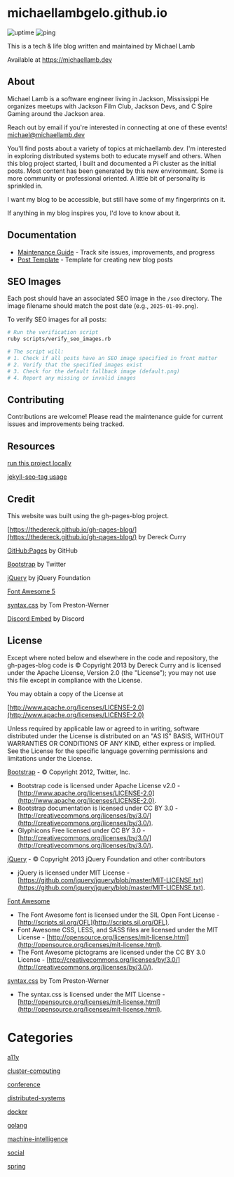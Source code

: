 # michaellambgelo.github.io #

![uptime](https://status.michaellamb.dev/api/badge/8/uptime/24)
![ping](https://status.michaellamb.dev/api/badge/8/ping/24)

This is a tech & life blog written and maintained by Michael Lamb

Available at <https://michaellamb.dev>

## About ##

Michael Lamb is a software engineer living in Jackson, Mississippi
He organizes meetups with Jackson Film Club, Jackson Devs, and C Spire Gaming around the Jackson area.

Reach out by email if you're interested in connecting at one of these events!
[michael@michaellamb.dev](mailto:michael@michaellamb.dev)

You'll find posts about a variety of topics at michaellamb.dev.
I'm interested in exploring distributed systems both to educate myself and others. 
When this blog project started, I built and documented a Pi cluster as the initial posts.
Most content has been generated by this new environment. Some is more community or professional oriented.
A little bit of personality is sprinkled in. 

I want my blog to be accessible, but still have some of my fingerprints on it.

If anything in my blog inspires you, I'd love to know about it. 

## Documentation

- [Maintenance Guide](MAINTENANCE.md) - Track site issues, improvements, and progress
- [Post Template](_templates/post.md) - Template for creating new blog posts

## SEO Images

Each post should have an associated SEO image in the `/seo` directory. The image filename should match the post date (e.g., `2025-01-09.png`).

To verify SEO images for all posts:
```bash
# Run the verification script
ruby scripts/verify_seo_images.rb

# The script will:
# 1. Check if all posts have an SEO image specified in front matter
# 2. Verify that the specified images exist
# 3. Check for the default fallback image (default.png)
# 4. Report any missing or invalid images
```

## Contributing

Contributions are welcome! Please read the maintenance guide for current issues and improvements being tracked.

## Resources ##

[run this project locally](https://docs.github.com/en/pages/setting-up-a-github-pages-site-with-jekyll/testing-your-github-pages-site-locally-with-jekyll)

[jekyll-seo-tag usage](https://github.com/jekyll/jekyll-seo-tag/blob/master/docs/usage.md)

## Credit ##

This website was built using the gh-pages-blog project.

[https://thedereck.github.io/gh-pages-blog/](https://thedereck.github.io/gh-pages-blog/) by Dereck Curry

[GitHub:Pages](http://pages.github.com) by GitHub

[Bootstrap](http://twitter.github.com/bootstrap/) by Twitter

[jQuery](http://jquery.com/) by jQuery Foundation

[Font Awesome 5](https://fontawesome.com/)

[syntax.css](https://github.com/mojombo/jekyll) by Tom Preston-Werner

[Discord Embed](https://discord.com) by Discord

## License ##

Except where noted below and elsewhere in the code and repository, the gh-pages-blog code is &copy; Copyright 2013 by Dereck Curry and is licensed under the Apache License, Version 2.0 (the "License"); you may not use this file except in compliance with the License.

You may obtain a copy of the License at

[http://www.apache.org/licenses/LICENSE-2.0](http://www.apache.org/licenses/LICENSE-2.0)

Unless required by applicable law or agreed to in writing, software distributed under the License is distributed on an "AS IS" BASIS, WITHOUT WARRANTIES OR CONDITIONS OF ANY KIND, either express or implied. See the License for the specific language governing permissions and limitations under the License.

[Bootstrap](http://twitter.github.com/bootstrap/) - &copy; Copyright 2012, Twitter, Inc.

* Bootstrap code is licensed under Apache License v2.0 - [http://www.apache.org/licenses/LICENSE-2.0](http://www.apache.org/licenses/LICENSE-2.0).
* Bootstrap documentation is licensed under CC BY 3.0 - [http://creativecommons.org/licenses/by/3.0/](http://creativecommons.org/licenses/by/3.0/).
* Glyphicons Free licensed under CC BY 3.0 - [http://creativecommons.org/licenses/by/3.0/](http://creativecommons.org/licenses/by/3.0/).

[jQuery](http://jquery.com/) - &copy; Copyright 2013 jQuery Foundation and other contributors

* jQuery is licensed under MIT License - [https://github.com/jquery/jquery/blob/master/MIT-LICENSE.txt](https://github.com/jquery/jquery/blob/master/MIT-LICENSE.txt).

[Font Awesome](http://fortawesome.github.com/Font-Awesome/)

* The Font Awesome font is licensed under the SIL Open Font License - [http://scripts.sil.org/OFL](http://scripts.sil.org/OFL).
* Font Awesome CSS, LESS, and SASS files are licensed under the MIT License - [http://opensource.org/licenses/mit-license.html](http://opensource.org/licenses/mit-license.html).
* The Font Awesome pictograms are licensed under the CC BY 3.0 License - [http://creativecommons.org/licenses/by/3.0/](http://creativecommons.org/licenses/by/3.0/).

[syntax.css](https://github.com/mojombo/jekyll) by Tom Preston-Werner

* The syntax.css is licensed under the MIT License - [http://opensource.org/licenses/mit-license.html](http://opensource.org/licenses/mit-license.html).

# Categories

[a11y](https://michaellamb.dev/filter.html?category=a11y)

[cluster-computing](https://michaellamb.dev/filter.html?category=cluster-computing)

[conference](https://michaellamb.dev/filter.html?category=cluster-computing)

[distributed-systems](https://michaellamb.dev/distributed-systems/2022/08/30/redis-hackathon.html)

[docker](https://michaellamb.dev/distributed-systems/2022/08/30/redis-hackathon.html)

[golang](https://michaellamb.dev/distributed-systems/2022/08/30/redis-hackathon.html)

[machine-intelligence](https://michaellamb.dev/filter.html?category=machine-intelligence)

[social](https://michaellamb.dev/filter.html?category=social)

[spring](https://michaellamb.dev/filter.html?category=spring)